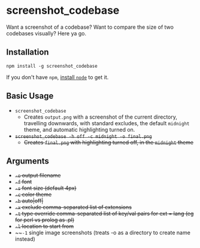 # screenshot_codebase
Want a screenshot of a codebase?  Want to compare the size of two codebases visually?  Here ya go.

## Installation
`npm install -g screenshot_codebase`

If you don't have `npm`, [install `node`](https://nodejs.org/en/download/) to get it.

## Basic Usage

  * `screenshot_codebase`
    * Creates `output.png` with a screenshot of the current directory, travelling downwards, 
      with standard excludes, the default `midnight` theme, and automatic highlighting turned on.
  * ~~`screenshot_codebase -h off -c midnight -o final.png`~~
    * ~~Creates `final.png` with highlighting turned off, in the `midnight` theme~~
    
## Arguments
  * ~~`-o` output filename~~
  * ~~`-f` font~~
  * ~~`-s` font size (default 4px)~~
  * ~~`-c` color theme~~
  * ~~`-h` auto|off|~~
  * ~~`-x` exclude comma-separated list of extensions~~
  * ~~`-t` type override comma-separated list of key/val pairs for ext = lang (eg for perl vs prolog as .pl)~~
  * ~~`-l` location to start from~~
  * ~~`-1` single image screenshots (treats -o as a directory to create name instead)
